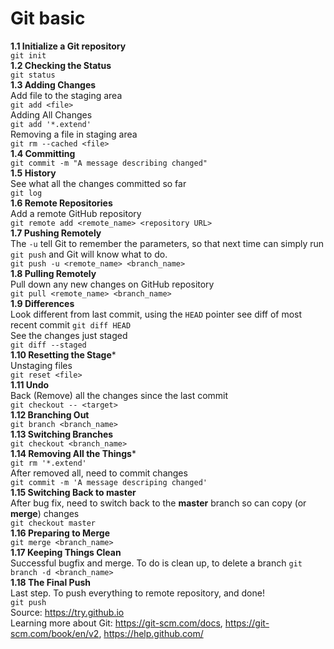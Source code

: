 # Git basic
**1.1 Initialize a Git repository**\
`git init`\
**1.2 Checking the Status**\
`git status`\
**1.3 Adding Changes**\
Add file to the staging area\
`git add <file>`\
Adding All Changes\
`git add '*.extend'`\
Removing a file in staging area\
`git rm --cached <file>`\
**1.4 Committing**\
`git commit -m "A message describing changed"`\
**1.5 History**\
See what all the changes committed so far\
`git log`\
**1.6 Remote Repositories**\
Add a remote GitHub repository\
`git remote add <remote_name> <repository URL>`\
**1.7 Pushing Remotely**\
The `-u` tell Git to remember the parameters, so that next time can simply run `git push` and Git will know what to do.\
`git push -u <remote_name> <branch_name>`\
**1.8 Pulling Remotely**\
Pull down any new changes on GitHub repository\
`git pull <remote_name> <branch_name>`\
**1.9 Differences**\
Look different from last commit, using the `HEAD` pointer see diff of most recent commit
`git diff HEAD`\
See the changes just staged\
`git diff --staged`\
**1.10 Resetting the Stage***\
Unstaging files\
`git reset <file>`\
**1.11 Undo**\
Back (Remove) all the changes since the last commit\
`git checkout -- <target>`\
**1.12 Branching Out**\
`git branch <branch_name>`\
**1.13 Switching Branches**\
`git checkout <branch_name>`\
**1.14 Removing All the Things***\
`git rm '*.extend'`\
After removed all, need to commit changes\
`git commit -m 'A message descriping changed'`\
**1.15 Switching Back to master**\
After bug fix, need to switch back to the **master** branch so can copy (or **merge**) changes\
`git checkout master`\
**1.16 Preparing to Merge**\
`git merge <branch_name>`\
**1.17 Keeping Things Clean**\
Successful bugfix and merge. To do is clean up, to delete a branch
`git branch -d <branch_name>`\
**1.18 The Final Push**\
Last step. To push everything to remote repository, and done!\
`git push`\
Source: https://try.github.io \
Learning more about Git: https://git-scm.com/docs, https://git-scm.com/book/en/v2, https://help.github.com/
